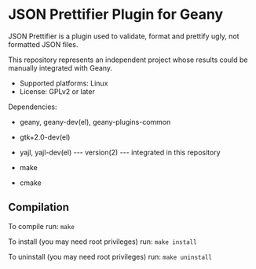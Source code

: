 JSON Prettifier Plugin for Geany
================================

JSON Prettifier is a plugin used to validate, format and prettify ugly,
not formatted JSON files.

This repository represents an independent project whose results could
be manually integrated with Geany.

* Supported platforms: Linux
* License: GPLv2 or later

Dependencies: 

* geany, geany-dev(el), geany-plugins-common
* gtk+2.0-dev(el)
* yajl, yajl-dev(el)  --- version(2) --- integrated in this repository

* make
* cmake

Compilation
-----------

To compile run: `make`

To install (you may need root privileges) run: `make install`

To uninstall (you may need root privileges) run: `make uninstall`
